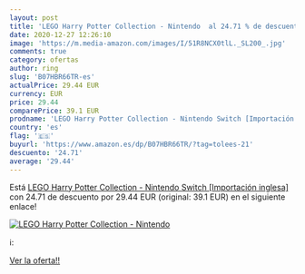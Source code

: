 ```yaml
---
layout: post
title: 'LEGO Harry Potter Collection - Nintendo  al 24.71 % de descuento'
date: 2020-12-27 12:26:10
image: 'https://m.media-amazon.com/images/I/51R8NCX0tlL._SL200_.jpg'
comments: true
category: ofertas
author: ring
slug: 'B07HBR66TR-es'
actualPrice: 29.44 EUR
currency: EUR
price: 29.44
comparePrice: 39.1 EUR
prodname: 'LEGO Harry Potter Collection - Nintendo Switch [Importación inglesa]'
country: 'es'
flag: '🇪🇸'
buyurl: 'https://www.amazon.es/dp/B07HBR66TR/?tag=tolees-21'
descuento: '24.71'
average: '29.44'
---
```


Está [LEGO Harry Potter Collection - Nintendo Switch [Importación inglesa]](https://www.amazon.es/dp/B07HBR66TR/?tag=tolees-21) con 24.71 de descuento por 29.44 EUR (original: 39.1 EUR) en el siguiente enlace!

[![LEGO Harry Potter Collection - Nintendo ](https://m.media-amazon.com/images/I/51R8NCX0tlL._SL200_.jpg)](https://www.amazon.es/dp/B07HBR66TR/?tag=tolees-21)

ℹ️:


[Ver la oferta!!](https://www.amazon.es/dp/B07HBR66TR/?tag=tolees-21)
